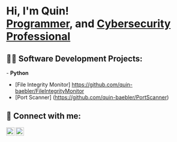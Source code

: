 <h1>Hi, I'm Quin! <br/><a href="https://github.com/quin-baebler">Programmer</a>, and <a href="www.linkedin.com/in/
quin-baebler">Cybersecurity Professional</a></h1>

<h2>👨‍💻 Software Development Projects:</h2>
- <b>Python</b>

   - [File Integrity Monitor] https://github.com/quin-baebler/FileIntegrityMonitor
   - [Port Scanner] (https://github.com/quin-baebler/PortScanner)



<h2> 🤳 Connect with me:</h2>

[<img align="left" alt="QuinBaebler | LinkedIn" width="22px" src="https://cdn.jsdelivr.net/npm/simple-icons@v3/icons/linkedin.svg" />][linkedin]
[<img align="left" alt="QuinBaebler | LinkedIn" width="22px" src="https://cdn.jsdelivr.net/npm/simple-icons@3.13.0/icons/gmail.svg" />][gmail]


[linkedin]: "www.linkedin.com/in/quin-baebler"
[gmail]: "qbaebler19@gmail.com"



<!--
**quin-baebler/quin-baebler** is a ✨ _special_ ✨ repository because its `README.md` (this file) appears on your GitHub profile.

Here are some ideas to get you started:

- 🔭 I’m currently working on ...
- 🌱 I’m currently learning ...
- 👯 I’m looking to collaborate on ...
- 🤔 I’m looking for help with ...
- 💬 Ask me about ...
- 📫 How to reach me: ...
- 😄 Pronouns: ...
- ⚡ Fun fact: ...
-->
